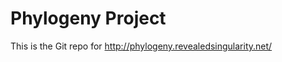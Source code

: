 Phylogeny Project
==================

This is the Git repo for http://phylogeny.revealedsingularity.net/

